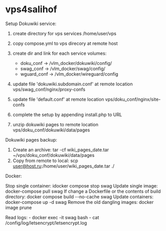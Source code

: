 # vps4salihof

Setup Dokuwiki service:

1. create directory for vps services /home/user/vps

2. copy compose.yml to vps direcory at remote host

3. create dir and link for each service volumes:
	- doku_conf -> /vlm_docker/dokuwiki/config/
	- swag_conf -> /vlm_docker/swag/config/
	- wguard_conf -> /vlm_docker/wireguard/config

4. update file 'dokuwiki.subdomain.conf' at remote location vps/swag_conf/nginx/proxy-confs 

5. update file 'default.conf' at remote location vps/doku_conf/nginx/site-confs

6. complete the setup by appending install.php to URL

7. unzip dokuwiki pages to remote location vps/doku_conf/dokuwiki/data/pages


Dokuwiki pages backup:

1. Create an archive: tar -cf wiki_pages_date.tar  ~/vps/doku_conf/dokuwiki/data/pages
2. Copy from remote to local: scp user@host.ru:/home/user/wiki_pages_date.tar ./

Docker:

Stop single container: idocker compose stop swag
Update single image: docker-compose pull swag
If change a Dockerfile or the contents of build directory: docker compose build --no-cache swag
Update containers: docker-compose up -d swag
Remove the old dangling images: docker image prune

Read logs:
	- docker exec -it swag bash
	- cat /config/log/letsencrypt/letsencrypt.log
 
